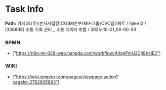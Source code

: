 # Task Info

**Path:** 카페24(주)\본사사업장\[CG]MI본부\MIH그룹\CVC팀\1파트 / hjlee12 / [338838] 소통 기록 관리 _ 소통 데이터 취합 / 2025-10-01_00-00-00

### BPMN
- ["https://n8n-mi-028-web.hanpda.com/workflow/44zpPmU2DjI9KHE2"]

### WIKI
- ["https://wiki.simplexi.com/pages/viewpage.action?pageId=2792605883"]

